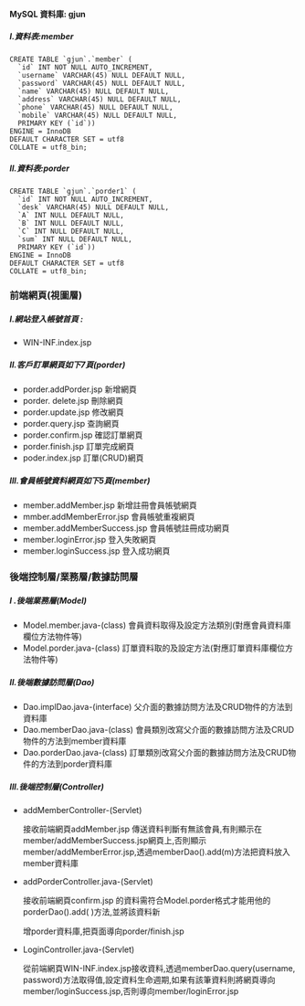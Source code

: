 #### MySQL  資料庫: gjun

##### I.資料表:member 

```MySql
CREATE TABLE `gjun`.`member` (
  `id` INT NOT NULL AUTO_INCREMENT,
  `username` VARCHAR(45) NULL DEFAULT NULL,
  `password` VARCHAR(45) NULL DEFAULT NULL,
  `name` VARCHAR(45) NULL DEFAULT NULL,
  `address` VARCHAR(45) NULL DEFAULT NULL,
  `phone` VARCHAR(45) NULL DEFAULT NULL,
  `mobile` VARCHAR(45) NULL DEFAULT NULL,
  PRIMARY KEY (`id`))
ENGINE = InnoDB
DEFAULT CHARACTER SET = utf8
COLLATE = utf8_bin;
```

##### II.資料表:porder

```MySQL
CREATE TABLE `gjun`.`porder1` (
  `id` INT NOT NULL AUTO_INCREMENT,
  `desk` VARCHAR(45) NULL DEFAULT NULL,
  `A` INT NULL DEFAULT NULL,
  `B` INT NULL DEFAULT NULL,
  `C` INT NULL DEFAULT NULL,
  `sum` INT NULL DEFAULT NULL,
  PRIMARY KEY (`id`))
ENGINE = InnoDB
DEFAULT CHARACTER SET = utf8
COLLATE = utf8_bin;
```

### 前端網頁(視圖層)

##### I.網站登入帳號首頁 : 

- WIN-INF.index.jsp



##### II.客戶訂單網頁如下7頁(porder)

- porder.addPorder.jsp  新增網頁
- porder. delete.jsp 刪除網頁 
- porder.update.jsp 修改網頁 
- porder.query.jsp 查詢網頁 
- porder.confirm.jsp 確認訂單網頁
- porder.finish.jsp 訂單完成網頁 
- poder.index.jsp   訂單(CRUD)網頁 



##### III.會員帳號資料網頁如下5頁(member)

- member.addMember.jsp  新增註冊會員帳號網頁 
- mmber.addMemberError.jsp  會員帳號重複網頁 
- member.addMemberSuccess.jsp  會員帳號註冊成功網頁
- member.loginError.jsp  登入失敗網頁 
- member.loginSuccess.jsp  登入成功網頁



### 後端控制層/業務層/數據訪問層

##### I .後端業務層(Model)

- Model.member.java-(class) 會員資料取得及設定方法類別(對應會員資料庫欄位方法物件等) 
- Model.porder.java-(class) 訂單資料取的及設定方法(對應訂單資料庫欄位方法物件等) 



##### II.後端數據訪問層(Dao)

- Dao.implDao.java-(interface)  父介面的數據訪問方法及CRUD物件的方法到資料庫
- Dao.memberDao.java-(class)  會員類別改寫父介面的數據訪問方法及CRUD物件的方法到member資料庫
- Dao.porderDao.java-(class)  訂單類別改寫父介面的數據訪問方法及CRUD物件的方法到porder資料庫



##### III.後端控制層(Controller)

- addMemberController-(Servlet)  

  接收前端網頁addMember.jsp 傳送資料判斷有無該會員,有則顯示在member/addMemberSuccess.jsp網頁上,否則顯示member/addMemberError.jsp,透過memberDao().add(m)方法把資料放入member資料庫

- addPorderController.java-(Servlet)

  接收前端網頁confirm.jsp 的資料需符合Model.porder格式才能用他的porderDao().add( )方法,並將該資料新

  增porder資料庫,把頁面導向porder/finish.jsp

- LoginController.java-(Servlet)

  從前端網頁WIN-INF.index.jsp接收資料,透過memberDao.query(username, password)方法取得值,設定資料生命週期,如果有該筆資料則將網頁導向member/loginSuccess.jsp,否則導向member/loginError.jsp

